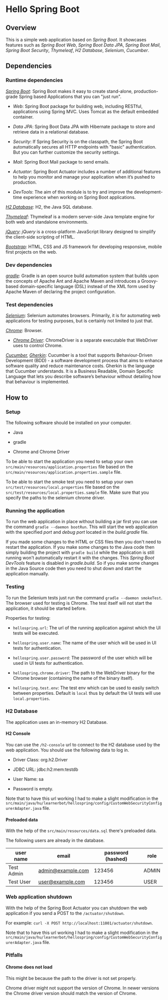 # Hello Spring Boot

## Overview

This is a simple web application based on *Spring Boot*. It showcases features such as *Spring Boot Web*, *Spring Boot Data JPA*, *Spring Boot Mail*, *Spring Boot Security*, *Thymeleaf*, *H2 Database*, *Selenium*, *Cucumber*.

## Dependencies

### Runtime dependencies

*[Spring Boot](http://projects.spring.io/spring-boot/)*: Spring Boot makes it easy to create stand-alone, production-grade Spring based Applications that you can "just run".

* *Web*: Spring Boot package for building web, including RESTful, applications using Spring MVC. Uses Tomcat as the default embedded container.

* *Data JPA*: Spring Boot Data JPA with Hibernate package to store and retrieve data in a relational database. 

* *Security*: If Spring Security is on the classpath, the Spring Boot automatically secures all HTTP endpoints with "basic" authentication. But you can further customize the security settings.

* *Mail*: Spring Boot Mail package to send emails.

* *Actuator*: Spring Boot Actuator includes a number of additional features to help you monitor and manage your application when it’s pushed to production.

* *DevTools*: The aim of this module is to try and improve the development-time experience when working on Spring Boot applications.

*[H2 Database](http://www.h2database.com/)*: H2, the Java SQL database.

*[Thymeleaf](http://www.thymeleaf.org/)*: Thymeleaf is a modern server-side Java template engine for both web and standalone environments.

*[jQuery](https://jquery.com/)*: *jQuery* is a cross-platform JavaScript library designed to simplify the client-side scripting of HTML.

*[Bootstrap](http://getbootstrap.com/)*: HTML, CSS and JS framework for developing responsive, mobile first projects on the web.

### Dev dependencies

*[gradle](https://gradle.org/)*: Gradle is an open source build automation system that builds upon the concepts of Apache Ant and Apache Maven and introduces a Groovy-based domain-specific language (DSL) instead of the XML form used by Apache Maven of declaring the project configuration.

### Test dependencies

*[Selenium](http://www.seleniumhq.org/)*: Selenium automates browsers. Primarily, it is for automating web applications for testing purposes, but is certainly not limited to just that.

*[Chrome](https://www.google.com/chrome/)*: Browser.

* *[Chrome Driver](https://sites.google.com/a/chromium.org/chromedriver/getting-started)*: ChromeDriver is a separate executable that WebDriver uses to control Chrome.

*[Cucumber](https://cucumber.io/), [Gherkin](https://github.com/cucumber/cucumber/wiki/Gherkin)*: Cucumber is a tool that supports Behaviour-Driven Development (BDD) - a software development process that aims to enhance software quality and reduce maintenance costs. Gherkin is the language that Cucumber understands. It is a Business Readable, Domain Specific Language that lets you describe software’s behaviour without detailing how that behaviour is implemented.

## How to

### Setup

The following software should be installed on your computer.

* Java

* gradle

* Chrome and Chrome Driver

To be able to start the application you need to setup your own `src/main/resources/application.properties` file based on the `src/main/resources/application.properties.sample` file.

To be able to start the smoke test you need to setup your own `src/test/resources/local.properties` file based on the `src/test/resources/local.properties.sample` file. Make sure that you specify the paths to the selenium chrome driver.

### Running the application

To run the web application in place without building a jar first you can use the command `gradle --daemon bootRun`. This will start the web application with the specified *port* and *debug port* located in the *build.gradle* file.

If you made some changes to the HTML or CSS files then you don't need to restart the application. If you make some changes to the Java code then simply building the project with `gradle build` while the application is still running won't automatically restart it with the changes. This *Spring Boot DevTools* feature is disabled in *gradle.build*. So if you make some changes in the Java Source code then you need to shut down and start the application manually.

### Testing

To run the Selenium tests just run the command `gradle --daemon smokeTest`. The browser used for testing is Chrome. The test itself will not start the application, it should be started before.

Properties for testing:

* `hellospring.url`: The url of the running application against which the UI tests will be executed.

* `hellospring.user.name`: The name of the user which will be used in UI tests for authentication.

* `hellospring.user.password`:  The password of the user which will be used in UI tests for authentication.

* `hellospring.chrome.driver`: The path to the WebDriver binary for the Chrome browser (containing the name of the binary itself).

* `hellospring.test.env`: The test env which can be used to easily switch between properties. Default is `local` thus by default the UI tests will use `local.properties`.

### H2 Database

The application uses an in-memory H2 Database. 

#### H2 Console

You can use the `/h2-console` url to connect to the H2 database used by the web application. You should use the following data to log in.

* Driver Class: org.h2.Driver

* JDBC URL: jdbc:h2:mem:testdb

* User Name: sa

* Password is empty.

Note that to have this url working I had to make a slight modification in the `src/main/java/hu/learnerbot/hellospring/config/CustomWebSecurityConfigurerAdapter.java` file.

#### Preloaded data

With the help of the `src/main/resources/data.sql` there's preloaded data.

The following users are already in the database.

| user name  | email             | password (hashed) | role  |
| ---------- | ----------------- | ----------------- | ----- |
| Test Admin | admin@example.com | 123456            | ADMIN |
| Test User  | user@example.com  | 123456            | USER  |

### Web application shutdown

With the help of the Spring Boot Actuator you can shutdown the web application if you send a POST to the `/actuator/shutdown`.

For example: `curl -X POST http://localhost:11001/actuator/shutdown`. 

Note that to have this url working I had to make a slight modification in the `src/main/java/hu/learnerbot/hellospring/config/CustomWebSecurityConfigurerAdapter.java` file.

### Pitfalls

#### Chrome does not load

This might be because the path to the driver is not set properly.

Chrome driver might not support the version of Chrome. In newer versions the Chrome driver version should match the version of Chrome.
